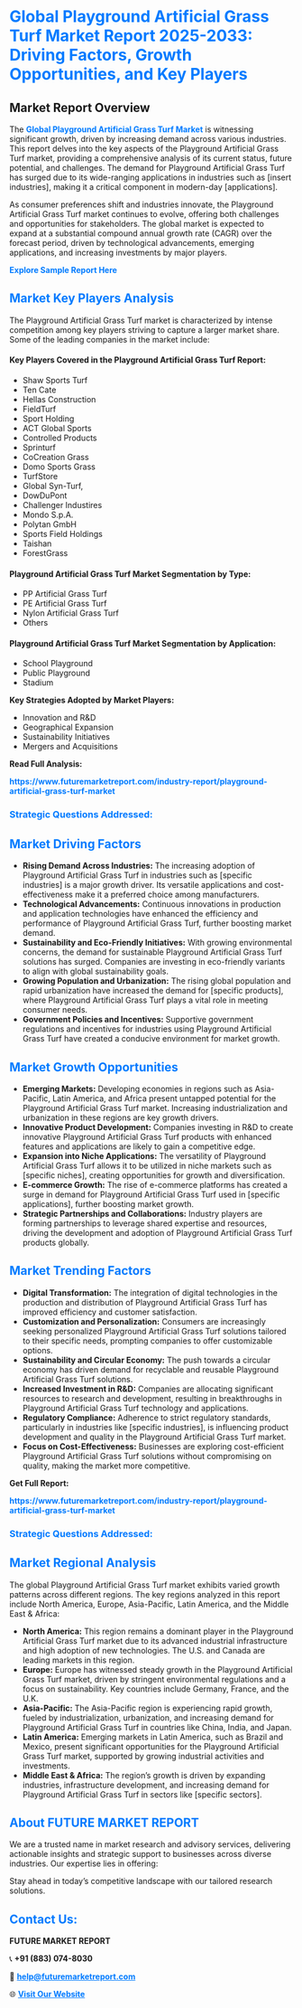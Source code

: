 <h1 style="color: #007BFF;">Global Playground Artificial Grass Turf Market Report 2025-2033: Driving Factors, Growth Opportunities, and Key Players</h1>

<section id="overview">
<h2>Market Report Overview</h2>
<p>The <a href="https://www.futuremarketreport.com/industry-report/playground-artificial-grass-turf-market" style="color: #007BFF; text-decoration: none;"><strong>Global Playground Artificial Grass Turf Market</strong></a> is witnessing significant growth, driven by increasing demand across various industries. This report delves into the key aspects of the Playground Artificial Grass Turf market, providing a comprehensive analysis of its current status, future potential, and challenges. The demand for Playground Artificial Grass Turf has surged due to its wide-ranging applications in industries such as [insert industries], making it a critical component in modern-day [applications].</p>
<p>As consumer preferences shift and industries innovate, the Playground Artificial Grass Turf market continues to evolve, offering both challenges and opportunities for stakeholders. The global market is expected to expand at a substantial compound annual growth rate (CAGR) over the forecast period, driven by technological advancements, emerging applications, and increasing investments by major players.</p>
</section>

<section id="overview">
<p><a href="https://www.futuremarketreport.com/request-sample/reportId=26361" style="color: #007BFF; text-decoration: none;"><strong>Explore Sample Report Here</strong></a></p>
</section>

<section id="key-players">
<h2 style="color: #007BFF;">Market Key Players Analysis</h2>
<p>The Playground Artificial Grass Turf market is characterized by intense competition among key players striving to capture a larger market share. Some of the leading companies in the market include:</p>
<h4>Key Players Covered in the Playground Artificial Grass Turf Report:</h4>
<ul><li>Shaw Sports Turf</li><li>Ten Cate</li><li>Hellas Construction</li><li>FieldTurf</li><li>Sport Holding</li><li>ACT Global Sports</li><li>Controlled Products</li><li>Sprinturf</li><li>CoCreation Grass</li><li>Domo Sports Grass</li><li>TurfStore</li><li>Global Syn-Turf,</li><li>DowDuPont</li><li>Challenger Industires</li><li>Mondo S.p.A.</li><li>Polytan GmbH</li><li>Sports Field Holdings</li><li>Taishan</li><li>ForestGrass</li></ul>
<h4>Playground Artificial Grass Turf Market Segmentation by Type:</h4>
<ul><li>PP Artificial Grass Turf</li><li>PE Artificial Grass Turf</li><li>Nylon Artificial Grass Turf</li><li>Others</li></ul>

<h4>Playground Artificial Grass Turf Market Segmentation by Application:</h4>
<ul><li>School Playground</li><li>Public Playground</li><li>Stadium</li></ul>
<p><strong>Key Strategies Adopted by Market Players:</strong></p>
<ul>
<li>Innovation and R&D</li>
<li>Geographical Expansion</li>
<li>Sustainability Initiatives</li>
<li>Mergers and Acquisitions</li>
</ul>
</section>

<section>
<p><strong>Read Full Analysis: </strong></p><a href="https://www.futuremarketreport.com/industry-report/playground-artificial-grass-turf-market" style="color: #007BFF; text-decoration: none;"><strong>https://www.futuremarketreport.com/industry-report/playground-artificial-grass-turf-market</strong></a>
<h3 style="color: #007BFF;">Strategic Questions Addressed:</h3>
</section>

<section id="driving-factors">
<h2 style="color: #007BFF;">Market Driving Factors</h2>
<ul>
<li><strong>Rising Demand Across Industries:</strong> The increasing adoption of Playground Artificial Grass Turf in industries such as [specific industries] is a major growth driver. Its versatile applications and cost-effectiveness make it a preferred choice among manufacturers.</li>
<li><strong>Technological Advancements:</strong> Continuous innovations in production and application technologies have enhanced the efficiency and performance of Playground Artificial Grass Turf, further boosting market demand.</li>
<li><strong>Sustainability and Eco-Friendly Initiatives:</strong> With growing environmental concerns, the demand for sustainable Playground Artificial Grass Turf solutions has surged. Companies are investing in eco-friendly variants to align with global sustainability goals.</li>
<li><strong>Growing Population and Urbanization:</strong> The rising global population and rapid urbanization have increased the demand for [specific products], where Playground Artificial Grass Turf plays a vital role in meeting consumer needs.</li>
<li><strong>Government Policies and Incentives:</strong> Supportive government regulations and incentives for industries using Playground Artificial Grass Turf have created a conducive environment for market growth.</li>
</ul>
</section>

<section id="growth-opportunities">
<h2 style="color: #007BFF;">Market Growth Opportunities</h2>
<ul>
<li><strong>Emerging Markets:</strong> Developing economies in regions such as Asia-Pacific, Latin America, and Africa present untapped potential for the Playground Artificial Grass Turf market. Increasing industrialization and urbanization in these regions are key growth drivers.</li>
<li><strong>Innovative Product Development:</strong> Companies investing in R&D to create innovative Playground Artificial Grass Turf products with enhanced features and applications are likely to gain a competitive edge.</li>
<li><strong>Expansion into Niche Applications:</strong> The versatility of Playground Artificial Grass Turf allows it to be utilized in niche markets such as [specific niches], creating opportunities for growth and diversification.</li>
<li><strong>E-commerce Growth:</strong> The rise of e-commerce platforms has created a surge in demand for Playground Artificial Grass Turf used in [specific applications], further boosting market growth.</li>
<li><strong>Strategic Partnerships and Collaborations:</strong> Industry players are forming partnerships to leverage shared expertise and resources, driving the development and adoption of Playground Artificial Grass Turf products globally.</li>
</ul>
</section>

<section id="trending-factors">
<h2 style="color: #007BFF;">Market Trending Factors</h2>
<ul>
<li><strong>Digital Transformation:</strong> The integration of digital technologies in the production and distribution of Playground Artificial Grass Turf has improved efficiency and customer satisfaction.</li>
<li><strong>Customization and Personalization:</strong> Consumers are increasingly seeking personalized Playground Artificial Grass Turf solutions tailored to their specific needs, prompting companies to offer customizable options.</li>
<li><strong>Sustainability and Circular Economy:</strong> The push towards a circular economy has driven demand for recyclable and reusable Playground Artificial Grass Turf solutions.</li>
<li><strong>Increased Investment in R&D:</strong> Companies are allocating significant resources to research and development, resulting in breakthroughs in Playground Artificial Grass Turf technology and applications.</li>
<li><strong>Regulatory Compliance:</strong> Adherence to strict regulatory standards, particularly in industries like [specific industries], is influencing product development and quality in the Playground Artificial Grass Turf market.</li>
<li><strong>Focus on Cost-Effectiveness:</strong> Businesses are exploring cost-efficient Playground Artificial Grass Turf solutions without compromising on quality, making the market more competitive.</li>
</ul>
</section>

<section>
<p><strong>Get Full Report: </strong></p><a href="https://www.futuremarketreport.com/industry-report/playground-artificial-grass-turf-market" style="color: #007BFF; text-decoration: none;"><strong>https://www.futuremarketreport.com/industry-report/playground-artificial-grass-turf-market</strong></a>
<h3 style="color: #007BFF;">Strategic Questions Addressed:</h3>
</section>


<section id="regional-analysis">
<h2 style="color: #007BFF;">Market Regional Analysis</h2>
<p>The global Playground Artificial Grass Turf market exhibits varied growth patterns across different regions. The key regions analyzed in this report include North America, Europe, Asia-Pacific, Latin America, and the Middle East & Africa:</p>
<ul>
<li><strong>North America:</strong> This region remains a dominant player in the Playground Artificial Grass Turf market due to its advanced industrial infrastructure and high adoption of new technologies. The U.S. and Canada are leading markets in this region.</li>
<li><strong>Europe:</strong> Europe has witnessed steady growth in the Playground Artificial Grass Turf market, driven by stringent environmental regulations and a focus on sustainability. Key countries include Germany, France, and the U.K.</li>
<li><strong>Asia-Pacific:</strong> The Asia-Pacific region is experiencing rapid growth, fueled by industrialization, urbanization, and increasing demand for Playground Artificial Grass Turf in countries like China, India, and Japan.</li>
<li><strong>Latin America:</strong> Emerging markets in Latin America, such as Brazil and Mexico, present significant opportunities for the Playground Artificial Grass Turf market, supported by growing industrial activities and investments.</li>
<li><strong>Middle East & Africa:</strong> The region’s growth is driven by expanding industries, infrastructure development, and increasing demand for Playground Artificial Grass Turf in sectors like [specific sectors].</li>
</ul>
</section>

<footer>
<h2 style="color: #007BFF;">About FUTURE MARKET REPORT</h2>
<p>We are a trusted name in market research and advisory services, delivering actionable insights and strategic support to businesses across diverse industries. Our expertise lies in offering:</p>

<p>Stay ahead in today’s competitive landscape with our tailored research solutions.</p>

<h2 style="color: #007BFF;">Contact Us:</h2>
<p><strong>FUTURE MARKET REPORT</strong></p>
<p>📞 <strong>+91 (883) 074-8030</strong></p>
<p>📧 <strong><a href="mailto:help@futuremarketreport.com" style="color: #007BFF;">help@futuremarketreport.com</a></strong></p>
<p>🌐 <strong><a href="https://www.futuremarketreport.com/" style="color: #007BFF;">Visit Our Website</a></strong></p>
</footer>